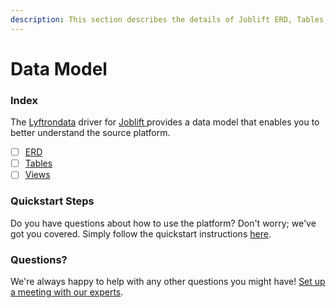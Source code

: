 ```yaml
---
description: This section describes the details of Joblift ERD, Tables, and Views.
---
```


# Data Model

### Index

The  [Lyftrondata](https://www.lyftrondata.com/) driver for [Joblift](https://www.lyftrondata.com/integration/joblift/)[ ](https://www.lyftrondata.com/integration/joblift/)provides a data model that enables you to better understand the source platform.

* [ ] [ERD](../../../marketing-analytics/joblift/data-model/erd.md)
* [ ] [Tables](../../../marketing-analytics/joblift/data-model/tables.md)
* [ ] [Views](../../../marketing-analytics/joblift/data-model/views.md)

### Quickstart Steps

Do you have questions about how to use the platform? Don't worry; we've got you covered. Simply follow the quickstart instructions [here](../../../../quickstart-steps.md).

### Questions? <a href="#questions" id="questions"></a>

We're always happy to help with any other questions you might have! [Set up a meeting with our experts](https://www.lyftrondata.com/book-a-meeting/).

